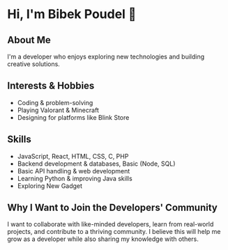 # Hi, I'm Bibek Poudel 👋  

## About Me  
I'm a developer who enjoys exploring new technologies and building creative solutions.  

## Interests & Hobbies  
- Coding & problem-solving  
- Playing Valorant & Minecraft  
- Designing for platforms like Blink Store  

## Skills  
- JavaScript, React, HTML, CSS, C, PHP
- Backend development & databases, Basic (Node, SQL)  
- Basic API handling & web development  
- Learning Python & improving Java skills
- Exploring New Gadget 

## Why I Want to Join the Developers' Community  
I want to collaborate with like-minded developers, learn from real-world projects, and contribute to a thriving community. I believe this will help me grow as a developer while also sharing my knowledge with others.  
